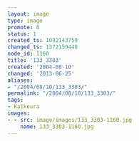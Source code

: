 ```yaml
---
layout: image
type: image
promote: 0
status: 1
created_ts: 1092143759
changed_ts: 1372159440
node_id: 1160
title: '133_3303'
created: '2004-08-10'
changed: '2013-06-25'
aliases:
- "/2004/08/10/133_3303/"
permalink: "/2004/08/10/133_3303/"
tags:
- Kaikoura
images:
- - src: image/images/133_3303-1160.jpg
    name: 133_3303-1160.jpg
---
```


